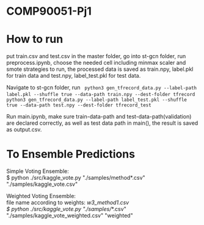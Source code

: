# COMP90051-Pj1
# How to run
put train.csv and test.csv in the master folder, go into st-gcn folder, run preprocess.ipynb, choose the needed cell including minmax scaler and smote strategies to run, the processed data is saved as train.npy, label.pkl for train data and test.npy, label_test.pkl for test data.

Navigate to st-gcn folder, run ` python3 gen_tfrecord_data.py --label-path label.pkl --shuffle true --data-path train.npy --dest-folder tfrecord`
` python3 gen_tfrecord_data.py --label-path label_test.pkl --shuffle true --data-path test.npy --dest-folder tfrecord_test`

Run main.ipynb, make sure train-data-path and test-data-path(validation) are declared correctly, as well as test data path in main(), the result is saved as output.csv.

# To Ensemble Predictions  
Simple Voting Ensemble:   
$ python ./src/kaggle_vote.py "./samples/method*.csv" "./samples/kaggle_vote.csv" 

Weighted Voting Ensemble:  
file name according to weights: _w3_method1.csv  
$ python ./src/kaggle_vote.py "./samples/_*.csv" "./samples/kaggle_vote_weighted.csv" "weighted" 
